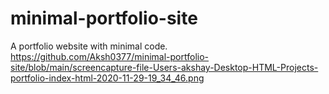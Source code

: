 # minimal-portfolio-site
A portfolio website with minimal code.
https://github.com/Aksh0377/minimal-portfolio-site/blob/main/screencapture-file-Users-akshay-Desktop-HTML-Projects-portfolio-index-html-2020-11-29-19_34_46.png

